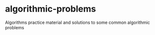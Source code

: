 # algorithmic-problems
Algorithms practice material and solutions to some common algorithmic problems
